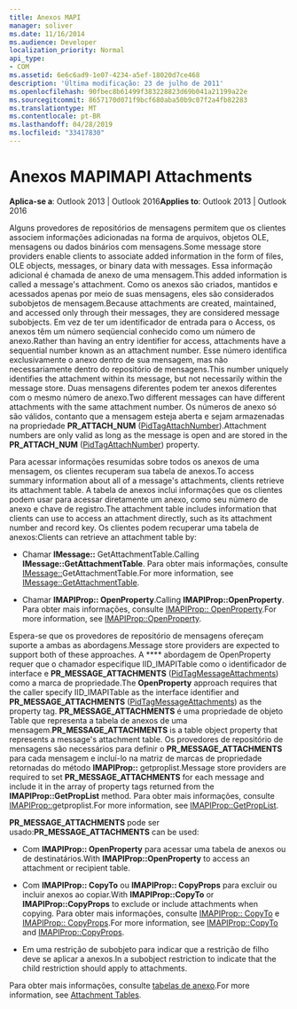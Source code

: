 ```yaml
---
title: Anexos MAPI
manager: soliver
ms.date: 11/16/2014
ms.audience: Developer
localization_priority: Normal
api_type:
- COM
ms.assetid: 6e6c6ad9-1e07-4234-a5ef-18020d7ce468
description: 'Última modificação: 23 de julho de 2011'
ms.openlocfilehash: 90fbec8b61499f383228823d69b041a21199a22e
ms.sourcegitcommit: 8657170d071f9bcf680aba50b9c07f2a4fb82283
ms.translationtype: MT
ms.contentlocale: pt-BR
ms.lasthandoff: 04/28/2019
ms.locfileid: "33417830"
---
```

# <a name="mapi-attachments"></a><span data-ttu-id="ff69d-103">Anexos MAPI</span><span class="sxs-lookup"><span data-stu-id="ff69d-103">MAPI Attachments</span></span>

  
  
<span data-ttu-id="ff69d-104">**Aplica-se a**: Outlook 2013 | Outlook 2016</span><span class="sxs-lookup"><span data-stu-id="ff69d-104">**Applies to**: Outlook 2013 | Outlook 2016</span></span> 
  
<span data-ttu-id="ff69d-105">Alguns provedores de repositórios de mensagens permitem que os clientes associem informações adicionadas na forma de arquivos, objetos OLE, mensagens ou dados binários com mensagens.</span><span class="sxs-lookup"><span data-stu-id="ff69d-105">Some message store providers enable clients to associate added information in the form of files, OLE objects, messages, or binary data with messages.</span></span> <span data-ttu-id="ff69d-106">Essa informação adicional é chamada de anexo de uma mensagem.</span><span class="sxs-lookup"><span data-stu-id="ff69d-106">This added information is called a message's attachment.</span></span> <span data-ttu-id="ff69d-107">Como os anexos são criados, mantidos e acessados apenas por meio de suas mensagens, eles são considerados subobjetos de mensagem.</span><span class="sxs-lookup"><span data-stu-id="ff69d-107">Because attachments are created, maintained, and accessed only through their messages, they are considered message subobjects.</span></span> <span data-ttu-id="ff69d-108">Em vez de ter um identificador de entrada para o Access, os anexos têm um número seqüencial conhecido como um número de anexo.</span><span class="sxs-lookup"><span data-stu-id="ff69d-108">Rather than having an entry identifier for access, attachments have a sequential number known as an attachment number.</span></span> <span data-ttu-id="ff69d-109">Esse número identifica exclusivamente o anexo dentro de sua mensagem, mas não necessariamente dentro do repositório de mensagens.</span><span class="sxs-lookup"><span data-stu-id="ff69d-109">This number uniquely identifies the attachment within its message, but not necessarily within the message store.</span></span> <span data-ttu-id="ff69d-110">Duas mensagens diferentes podem ter anexos diferentes com o mesmo número de anexo.</span><span class="sxs-lookup"><span data-stu-id="ff69d-110">Two different messages can have different attachments with the same attachment number.</span></span> <span data-ttu-id="ff69d-111">Os números de anexo só são válidos, contanto que a mensagem esteja aberta e sejam armazenadas na propriedade **PR_ATTACH_NUM** ([PidTagAttachNumber](pidtagattachnumber-canonical-property.md)).</span><span class="sxs-lookup"><span data-stu-id="ff69d-111">Attachment numbers are only valid as long as the message is open and are stored in the **PR_ATTACH_NUM** ([PidTagAttachNumber](pidtagattachnumber-canonical-property.md)) property.</span></span>
  
<span data-ttu-id="ff69d-112">Para acessar informações resumidas sobre todos os anexos de uma mensagem, os clientes recuperam sua tabela de anexos.</span><span class="sxs-lookup"><span data-stu-id="ff69d-112">To access summary information about all of a message's attachments, clients retrieve its attachment table.</span></span> <span data-ttu-id="ff69d-113">A tabela de anexos inclui informações que os clientes podem usar para acessar diretamente um anexo, como seu número de anexo e chave de registro.</span><span class="sxs-lookup"><span data-stu-id="ff69d-113">The attachment table includes information that clients can use to access an attachment directly, such as its attachment number and record key.</span></span> <span data-ttu-id="ff69d-114">Os clientes podem recuperar uma tabela de anexos:</span><span class="sxs-lookup"><span data-stu-id="ff69d-114">Clients can retrieve an attachment table by:</span></span>
  
- <span data-ttu-id="ff69d-115">Chamar **IMessage::** GetAttachmentTable.</span><span class="sxs-lookup"><span data-stu-id="ff69d-115">Calling **IMessage::GetAttachmentTable**.</span></span> <span data-ttu-id="ff69d-116">Para obter mais informações, consulte [IMessage::](imessage-getattachmenttable.md)GetAttachmentTable.</span><span class="sxs-lookup"><span data-stu-id="ff69d-116">For more information, see [IMessage::GetAttachmentTable](imessage-getattachmenttable.md).</span></span>
    
- <span data-ttu-id="ff69d-117">Chamar **IMAPIProp:: OpenProperty**.</span><span class="sxs-lookup"><span data-stu-id="ff69d-117">Calling **IMAPIProp::OpenProperty**.</span></span> <span data-ttu-id="ff69d-118">Para obter mais informações, consulte [IMAPIProp:: OpenProperty](imapiprop-openproperty.md).</span><span class="sxs-lookup"><span data-stu-id="ff69d-118">For more information, see [IMAPIProp::OpenProperty](imapiprop-openproperty.md).</span></span>
    
<span data-ttu-id="ff69d-119">Espera-se que os provedores de repositório de mensagens ofereçam suporte a ambas as abordagens.</span><span class="sxs-lookup"><span data-stu-id="ff69d-119">Message store providers are expected to support both of these approaches.</span></span> <span data-ttu-id="ff69d-120">A \*\*\*\* abordagem de OpenProperty requer que o chamador especifique IID_IMAPITable como o identificador de interface e **PR_MESSAGE_ATTACHMENTS** ([PidTagMessageAttachments](pidtagmessageattachments-canonical-property.md)) como a marca de propriedade.</span><span class="sxs-lookup"><span data-stu-id="ff69d-120">The **OpenProperty** approach requires that the caller specify IID_IMAPITable as the interface identifier and **PR_MESSAGE_ATTACHMENTS** ([PidTagMessageAttachments](pidtagmessageattachments-canonical-property.md)) as the property tag.</span></span> <span data-ttu-id="ff69d-121">**PR_MESSAGE_ATTACHMENTS** é uma propriedade de objeto Table que representa a tabela de anexos de uma mensagem.</span><span class="sxs-lookup"><span data-stu-id="ff69d-121">**PR_MESSAGE_ATTACHMENTS** is a table object property that represents a message's attachment table.</span></span> <span data-ttu-id="ff69d-122">Os provedores de repositório de mensagens são necessários para definir o **PR_MESSAGE_ATTACHMENTS** para cada mensagem e incluí-lo na matriz de marcas de propriedade retornadas do método **IMAPIProp::** getproplist.</span><span class="sxs-lookup"><span data-stu-id="ff69d-122">Message store providers are required to set **PR_MESSAGE_ATTACHMENTS** for each message and include it in the array of property tags returned from the **IMAPIProp::GetPropList** method.</span></span> <span data-ttu-id="ff69d-123">Para obter mais informações, consulte [IMAPIProp::](imapiprop-getproplist.md)getproplist.</span><span class="sxs-lookup"><span data-stu-id="ff69d-123">For more information, see [IMAPIProp::GetPropList](imapiprop-getproplist.md).</span></span>
  
 <span data-ttu-id="ff69d-124">**PR_MESSAGE_ATTACHMENTS** pode ser usado:</span><span class="sxs-lookup"><span data-stu-id="ff69d-124">**PR_MESSAGE_ATTACHMENTS** can be used:</span></span> 
  
- <span data-ttu-id="ff69d-125">Com **IMAPIProp:: OpenProperty** para acessar uma tabela de anexos ou de destinatários.</span><span class="sxs-lookup"><span data-stu-id="ff69d-125">With **IMAPIProp::OpenProperty** to access an attachment or recipient table.</span></span> 
    
- <span data-ttu-id="ff69d-126">Com **IMAPIProp:: CopyTo** ou **IMAPIProp:: CopyProps** para excluir ou incluir anexos ao copiar.</span><span class="sxs-lookup"><span data-stu-id="ff69d-126">With **IMAPIProp::CopyTo** or **IMAPIProp::CopyProps** to exclude or include attachments when copying.</span></span> <span data-ttu-id="ff69d-127">Para obter mais informações, consulte [IMAPIProp:: CopyTo](imapiprop-copyto.md) e [IMAPIProp:: CopyProps](imapiprop-copyprops.md).</span><span class="sxs-lookup"><span data-stu-id="ff69d-127">For more information, see [IMAPIProp::CopyTo](imapiprop-copyto.md) and [IMAPIProp::CopyProps](imapiprop-copyprops.md).</span></span>
    
- <span data-ttu-id="ff69d-128">Em uma restrição de subobjeto para indicar que a restrição de filho deve se aplicar a anexos.</span><span class="sxs-lookup"><span data-stu-id="ff69d-128">In a subobject restriction to indicate that the child restriction should apply to attachments.</span></span>
    
<span data-ttu-id="ff69d-129">Para obter mais informações, consulte [tabelas de anexo](attachment-tables.md).</span><span class="sxs-lookup"><span data-stu-id="ff69d-129">For more information, see [Attachment Tables](attachment-tables.md).</span></span>
  

